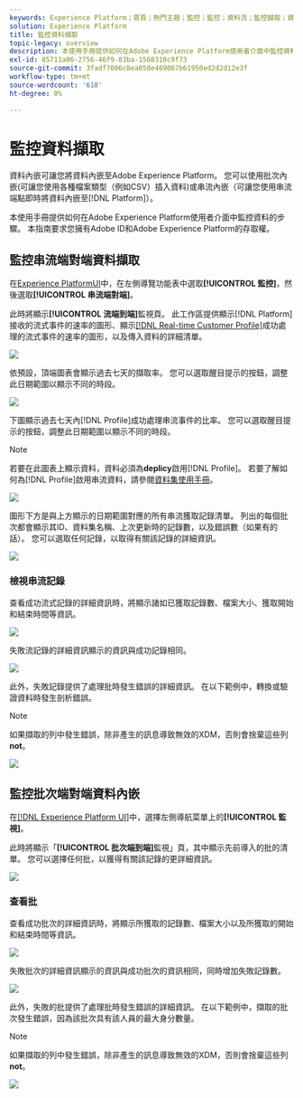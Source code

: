 ```yaml
---
keywords: Experience Platform；首頁；熱門主題；監控；監控；資料流；監控擷取；資料擷取；資料擷取；檢視記錄；檢視批次；
solution: Experience Platform
title: 監控資料擷取
topic-legacy: overview
description: 本使用手冊提供如何在Adobe Experience Platform使用者介面中監控資料的步驟。 本指南要求您擁有Adobe ID和Adobe Experience Platform的存取權。
exl-id: 85711a06-2756-46f9-83ba-1568310c9f73
source-git-commit: 3fadf7006c8ea058e469067b61950ed2d2d12e3f
workflow-type: tm+mt
source-wordcount: '618'
ht-degree: 0%

---
```


# 監控資料擷取

資料內嵌可讓您將資料內嵌至Adobe Experience Platform。 您可以使用批次內嵌(可讓您使用各種檔案類型（例如CSV）插入資料)或串流內嵌（可讓您使用串流端點即時將資料內嵌至[!DNL Platform]）。

本使用手冊提供如何在Adobe Experience Platform使用者介面中監控資料的步驟。 本指南要求您擁有Adobe ID和Adobe Experience Platform的存取權。

## 監控串流端對端資料擷取

在[Experience PlatformUI](https://platform.adobe.com)中，在左側導覽功能表中選取&#x200B;**[!UICONTROL 監控]**，然後選取&#x200B;**[!UICONTROL 串流端對端]**。

此時將顯示&#x200B;**[!UICONTROL 流端到端]**&#x200B;監視頁。 此工作區提供顯示[!DNL Platform]接收的流式事件的速率的圖形、顯示[[!DNL Real-time Customer Profile]](../../profile/home.md)成功處理的流式事件的速率的圖形，以及傳入資料的詳細清單。

![](../images/quality/monitor-data-flows/list-streams.png)

依預設，頂端圖表會顯示過去七天的擷取率。 您可以選取醒目提示的按鈕，調整此日期範圍以顯示不同的時段。

![](../images/quality/monitor-data-flows/events-received.png)

下圖顯示過去七天內[!DNL Profile]成功處理串流事件的比率。 您可以選取醒目提示的按鈕，調整此日期範圍以顯示不同的時段。

>[!NOTE]
>
>若要在此圖表上顯示資料，資料必須為&#x200B;**deplicy**&#x200B;啟用[!DNL Profile]。 若要了解如何為[!DNL Profile]啟用串流資料，請參閱[資料集使用手冊](../../catalog/datasets/user-guide.md#enable-a-dataset-for-real-time-customer-profile)。

![](../images/quality/monitor-data-flows/ingested-by-profile.png)

圖形下方是與上方顯示的日期範圍對應的所有串流獲取記錄清單。 列出的每個批次都會顯示其ID、資料集名稱、上次更新時的記錄數，以及錯誤數（如果有的話）。 您可以選取任何記錄，以取得有關該記錄的詳細資訊。

![](../images/quality/monitor-data-flows/streams.png)

### 檢視串流記錄

查看成功流式記錄的詳細資訊時，將顯示諸如已獲取記錄數、檔案大小、獲取開始和結束時間等資訊。

![](../images/quality/monitor-data-flows/successful-streaming.png)

失敗流記錄的詳細資訊顯示的資訊與成功記錄相同。

![](../images/quality/monitor-data-flows/failed-batch.png)

此外，失敗記錄提供了處理批時發生錯誤的詳細資訊。 在以下範例中，轉換或驗證資料時發生剖析錯誤。

>[!NOTE]
>
>如果擷取的列中發生錯誤，除非產生的訊息導致無效的XDM，否則會捨棄這些列&#x200B;**not**。

![](../images/quality/monitor-data-flows/failed-batch-error.png)

## 監控批次端對端資料內嵌

在[[!DNL Experience Platform UI]](https://platform.adobe.com)中，選擇左側導航菜單上的&#x200B;**[!UICONTROL 監視]**。

此時將顯示「**[!UICONTROL 批次端到端]**&#x200B;監視」頁，其中顯示先前導入的批的清單。 您可以選擇任何批，以獲得有關該記錄的更詳細資訊。

![](../images/quality/monitor-data-flows/batch-monitoring.png)

### 查看批

查看成功批次的詳細資訊時，將顯示所獲取的記錄數、檔案大小以及所獲取的開始和結束時間等資訊。

![](../images/quality/monitor-data-flows/successful-batch.png)

失敗批次的詳細資訊顯示的資訊與成功批次的資訊相同，同時增加失敗記錄數。

![](../images/quality/monitor-data-flows/failed-batch.png)

此外，失敗的批提供了處理批時發生錯誤的詳細資訊。 在以下範例中，擷取的批次發生錯誤，因為該批次具有該人員的最大身分數量。

>[!NOTE]
>
>如果擷取的列中發生錯誤，除非產生的訊息導致無效的XDM，否則會捨棄這些列&#x200B;**not**。

![](../images/quality/monitor-data-flows/failed-streaming-error.png)
